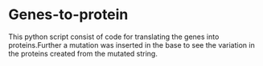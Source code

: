 # Genes-to-protein
This python script consist of code for translating the genes into proteins.Further a mutation was inserted in the base to see the variation in the proteins created from the mutated string.
